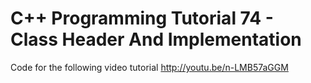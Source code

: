 C++ Programming Tutorial 74 - Class Header And Implementation
=============================================================

Code for the following video tutorial http://youtu.be/n-LMB57aGGM

